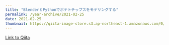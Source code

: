 ```yaml
---
title: "BlenderとPythonでポテトチップスをモデリングする"
permalink: /year-archive/2021-02-25
date: 2021-02-25
thumbnail: https://qiita-image-store.s3.ap-northeast-1.amazonaws.com/0/905155/4caeeb69-c6f5-1f4f-449a-cc3489760b28.jpeg
---
```


[Link to Qiita](https://qiita.com/hari64/items/ebc1d5a49aa965398c70)
